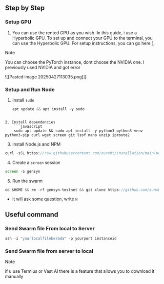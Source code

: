 
## Step by Step 
### Setup GPU 
1. You can use the rented GPU as you wish. In this guide, i use a Hyperbolic GPU. To set up and connect your GPU to the terminal, you can use the Hyperbolic GPU. For setup instructions, you can go here [1](https://x.com/Zun2025/status/1898037872932143591). 

>[!NOTE] 
>You can choose the PyTorch instance, dont choose the NVIDIA one. I previously used NVIDIA and got error  
>
>![[Pasted image 20250427113035.png]]]

### Setup and Run Node 
1.  Install `sudo` 
	```javascript
	apt update && apt install -y sudo
```

2. Install dependencies 
	```javascript
	sudo apt update && sudo apt install -y python3 python3-venv python3-pip curl wget screen git lsof nano unzip iproute2
```

3. Install Node.js and NPM
``` javascript
curl -sSL https://raw.githubusercontent.com/zunxbt/installation/main/node.sh | bash
```
4. Create a `screen` session 
```javascript 
screen -S gensyn
```
5. Run the swarm 
```javascript
cd $HOME && rm -rf gensyn-testnet && git clone https://github.com/zunxbt/gensyn-testnet.git && chmod +x gensyn-testnet/gensyn.sh && ./gensyn-testnet/gensyn.sh
```
- it will ask some question, write `N` 

## Useful command 

### Send Swarm file From local to Server 
```javascript
ssh -i "yourlocalfileberada" -p yourport instanceid

```
### Send Swarm file from server to local
>[!NOTE]
>if u use Termius or Vast AI there is a feature that allows you to download it manually 